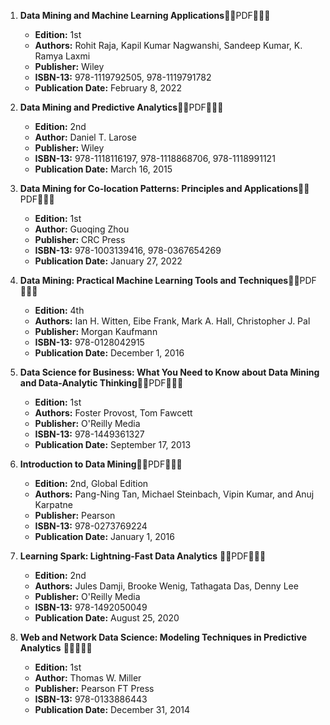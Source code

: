 1. **Data Mining and Machine Learning Applications**🚨🚨PDF🚨🚨🚨
   - **Edition:** 1st
   - **Authors:** Rohit Raja, Kapil Kumar Nagwanshi, Sandeep Kumar, K. Ramya Laxmi
   - **Publisher:** Wiley
   - **ISBN-13:** 978-1119792505, 978-1119791782
   - **Publication Date:** February 8, 2022

2. **Data Mining and Predictive Analytics**🚨🚨PDF🚨🚨🚨
   - **Edition:** 2nd
   - **Author:** Daniel T. Larose
   - **Publisher:** Wiley
   - **ISBN-13:** 978-1118116197, 978-1118868706, 978-1118991121
   - **Publication Date:** March 16, 2015

3. **Data Mining for Co-location Patterns: Principles and Applications**🚨🚨PDF🚨🚨🚨
   - **Edition:** 1st
   - **Author:** Guoqing Zhou
   - **Publisher:** CRC Press
   - **ISBN-13:** 978-1003139416, 978-0367654269
   - **Publication Date:** January 27, 2022

4. **Data Mining: Practical Machine Learning Tools and Techniques**🚨🚨PDF🚨🚨🚨
   - **Edition:** 4th
   - **Authors:** Ian H. Witten, Eibe Frank, Mark A. Hall, Christopher J. Pal
   - **Publisher:** Morgan Kaufmann
   - **ISBN-13:** 978-0128042915
   - **Publication Date:** December 1, 2016

5. **Data Science for Business: What You Need to Know about Data Mining and Data-Analytic Thinking**🚨🚨PDF🚨🚨🚨
   - **Edition:** 1st
   - **Authors:** Foster Provost, Tom Fawcett
   - **Publisher:** O'Reilly Media
   - **ISBN-13:** 978-1449361327
   - **Publication Date:** September 17, 2013

6. **Introduction to Data Mining**🚨🚨PDF🚨🚨🚨
   - **Edition:** 2nd, Global Edition
   - **Authors:** Pang-Ning Tan, Michael Steinbach, Vipin Kumar, and Anuj Karpatne
   - **Publisher:** Pearson
   - **ISBN-13:** 978-0273769224
   - **Publication Date:** January 1, 2016

7. **Learning Spark: Lightning-Fast Data Analytics** 🚨🚨PDF🚨🚨🚨
   - **Edition:** 2nd
   - **Authors:** Jules Damji, Brooke Wenig, Tathagata Das, Denny Lee
   - **Publisher:** O'Reilly Media
   - **ISBN-13:** 978-1492050049
   - **Publication Date:** August 25, 2020

8. **Web and Network Data Science: Modeling Techniques in Predictive Analytics** 🚨🚨🚨🚨🚨
   - **Edition:** 1st
   - **Author:** Thomas W. Miller
   - **Publisher:** Pearson FT Press
   - **ISBN-13:** 978-0133886443
   - **Publication Date:** December 31, 2014
